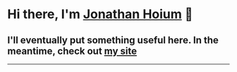 # Hi there, I'm [Jonathan Hoium][linkedin] 👋

## I'll eventually put something useful here. In the meantime, check out [my site][website]

<!--
**hoium/hoium** is a ✨ _special_ ✨ repository because its `README.md` (this file) appears on your GitHub profile.

Here are some ideas to get you started:

- 🔭 I’m currently working on ...
- 🌱 I’m currently learning ...
- 👯 I’m looking to collaborate on ...
- 🤔 I’m looking for help with ...
- 💬 Ask me about ...
- 📫 How to reach me: ...
- 😄 Pronouns: ...
- ⚡ Fun fact: ...
-->

-----
<!-- Sites -->
[website]: http://www.hoium.me
[linkedin]: https://www.linkedin.com/in/hoium/
